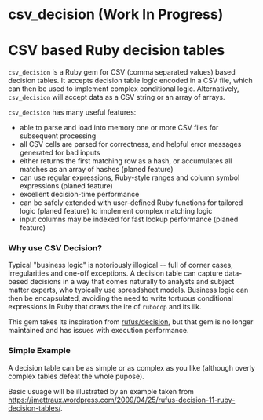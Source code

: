csv_decision (Work In Progress)
===============================

# CSV based Ruby decision tables

`csv_decision` is a Ruby gem for CSV (comma separated values) based decision tables. 
It accepts decision table logic encoded in a CSV file, which can then be used to implement 
complex conditional logic. Alternatively, `csv_decision` will accept data as a CSV string
or an array of arrays.

`csv_decision` has many useful features:
 * able to parse and load into memory one or more CSV files for subsequent 
 processing
 * all CSV cells are parsed for correctness, and helpful error messages generated for bad inputs
 * either returns the first matching row as a hash, or accumulates all matches as an array of 
 hashes (planed feature)
 * can use regular expressions, Ruby-style ranges and column symbol expressions (planed feature)
 * excellent decision-time performance
 * can be safely extended with user-defined Ruby functions for tailored logic (planed feature)
 to implement complex matching logic
 * input columns may be indexed for fast lookup performance (planed feature)
 
 ### Why use CSV Decision?
 
 Typical "business logic" is notoriously illogical -- full of corner cases, irregularities
 and one-off exceptions. 
 A decision table can capture data-based decisions in a way that comes naturally to analysts 
 and subject matter experts, who typically use spreadsheet models. Business logic can then be 
 encapsulated, avoiding the need to write tortuous conditional expressions in Ruby that draws 
 the ire of `rubocop` and its ilk.
 
 This gem takes its inspiration from [rufus/decision](https://github.com/jmettraux/rufus-decision),
 but that gem is no longer maintained and has issues with execution performance.
 
 ### Simple Example
 
 A decision table can be as simple or as complex as you like (although overly complex tables 
 defeat the whole pupose).
 
 Basic usuage will be illustrated by an example taken from 
 https://jmettraux.wordpress.com/2009/04/25/rufus-decision-11-ruby-decision-tables/.
 
 
 
